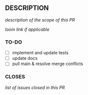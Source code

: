 ## DESCRIPTION

_description of the scope of this PR_

_loom link if applicable_

### TO-DO

- [ ] implement and update tests
- [ ] update docs
- [ ] pull main & resolve merge conflicts

### CLOSES

_list of issues closed in this PR_
